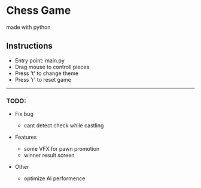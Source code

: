# Chess Game
made with python

## Instructions
- Entry point: main.py
- Drag mouse to controll pieces
- Press 't' to change theme
- Press 'r' to reset game

-----------------

### TODO:

- Fix bug
    - cant detect check while castling

- Features
    - some VFX for pawn promotion
    - winner result screen

- Other
    - optimize AI performence